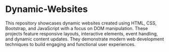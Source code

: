 # Dynamic-Websites
This repository showcases dynamic websites created using HTML, CSS, Bootstrap, and JavaScript with a focus on DOM manipulation. These projects feature responsive layouts, interactive elements, event handling, and dynamic content updates. They demonstrate modern web development techniques to build engaging and functional user experiences.
